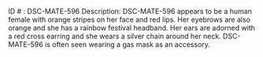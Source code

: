 ID # : DSC-MATE-596
Description: DSC-MATE-596 appears to be a human female with orange stripes on her face and red lips. Her eyebrows are also orange and she has a rainbow festival headband. Her ears are adorned with a red cross earring and she wears a silver chain around her neck. DSC-MATE-596 is often seen wearing a gas mask as an accessory.